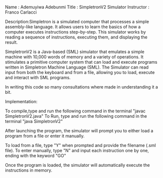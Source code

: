 Name : Ademuyiwa Adebunmi
Title : SimpletronV2 Simulator
Instructor : Franco Carlacci

Description:Simpletron is a simulated computer that processes a simple assembly-like language. 
It allows users to learn the basics of how a computer executes instructions step-by-step. 
This simulator works by reading a sequence of instructions, executing them, and displaying the result.

SimpletronV2 is a Java-based (SML) simulator that emulates a simple machine with 10,000 words
of memory and a variety of operations. It stimulates a primitive computer system that can 
load and execute programs written in Simpletron Machine Language (SML). The Simulator
can read input from both the keyboard and from a file, allowing you to load, execute and interact 
with SML programs.

In writing this code so many consultations where made in understanding it a bit.

Implementation: 

To compile,type and run the following command in the terminal "javac SimpletronV2.java"
To Run, type and run the following command in the terminal "java SimpletronV2"

After launching the program, the simulator will prompt you to either load a 
program from a file or enter it manually.

To load from a file, type "Y" when prompted and provide the filename (.sml file).
To enter manually, type "N" and input each instruction one by one, ending with the keyword "GO"

Once the program is loaded, the simulator will automatically execute the instructions in memory.


